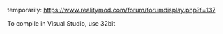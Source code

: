 temporarily: https://www.realitymod.com/forum/forumdisplay.php?f=137

To compile in Visual Studio, use 32bit
